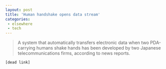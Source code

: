 ```yaml
---
layout: post
title: 'Human handshake opens data stream'
categories:
 - elsewhere
 - tech
---
```


>A system that automatically transfers electronic data when two PDA-carrying humans shake hands has been developed by two Japanese telecommunications firms, according to news reports. 

`[dead link]`
